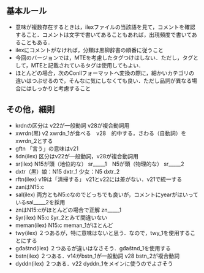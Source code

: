 ## 基本ルール
* 意味が複数存在するときは，ilexファイルの当該語を見て，コメントを確認すること．コメントは文字で書いてあることもあれば，出現頻度で書いてあることもある．
* ilexにコメントがなければ，分類は黒柳辞書の順番に従うこと
* 今回のバージョンでは，MTEを考慮したタグつけはしない．ただし，タグとして，MTEと記載されているタグは使用してもよい．
* ほとんどの場合，次のConllフォーマットへ変換の際に，細かいカテゴリの違いはつぶせるので，そんなに気にしなくても良い．ただし品詞が異なる場合にはしっかりと考慮すること

## その他，細則
* krdnの区分は v22が一般動詞 v28が複合動詞用
* xwrdn(黒) v2 xwrdn_1が食べる　v28　的中する，さわる（自動詞）をxwrdn_2とする
* gftn 「言う」の意味はv21
* šdn(ilex) 区分はv22が一般動詞，v28が複合動詞用
* sr(ilex) N15が頭（地位的な） sr_____1　N5が頭（物理的な） sr_____2
* dxtr（黒）娘：N15 dxtr_1 少女：N5 dxtr_2 
* rftn(ilex) v19は「清掃する」 v21とv22には差がない．v21で統一する
* zanはN15:c
* sal(ilex) 両方ともN5:cなのでどっちでも良いが，コメントにyearがはいっているsal_____2を採用
* znはN15:cがほとんどの場合で正解 zn_____1
* šyr(ilex) N5:c šyr_2とみて間違いない
* meman(ilex) N15:c meman_1がほとんど
* twy(ilex) ２つあるが，特に意味はないと思う．なので，twy_1を使用することにする
* gđaštnd(ilex) ２つあるが違いはなさそう．gđaštnd_1を使用する
* bstn(ilex) ２つある．v14がbstn_1が一般動詞 v28 bstn_2が複合動詞
* dyddn(ilex) ２つある．v22 dyddn_1をメインに使うのでよさそう 
